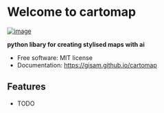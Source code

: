 # Welcome to cartomap


[![image](https://img.shields.io/pypi/v/cartomap.svg)](https://pypi.python.org/pypi/cartomap)


**python libary for creating stylised maps with ai**


-   Free software: MIT license
-   Documentation: <https://gisam.github.io/cartomap>
    

## Features

-   TODO
